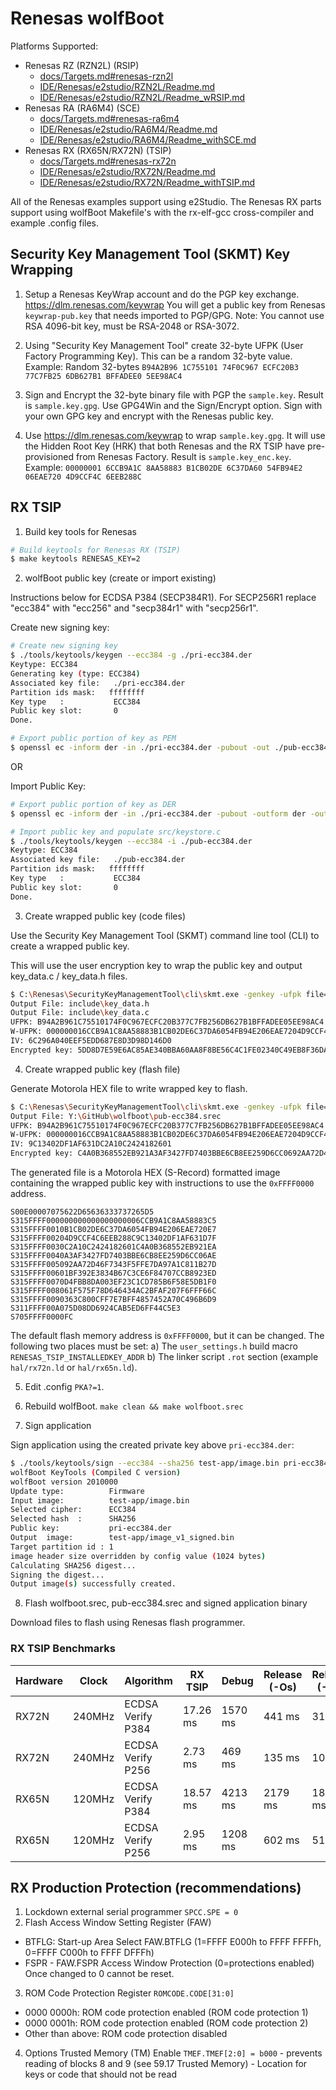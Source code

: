 # Renesas wolfBoot

Platforms Supported:
* Renesas RZ (RZN2L) (RSIP)
  - [docs/Targets.md#renesas-rzn2l](/docs/Targets.md#renesas-rzn2l)
  - [IDE/Renesas/e2studio/RZN2L/Readme.md](/IDE/Renesas/e2studio/RZN2L/Readme.md)
  - [IDE/Renesas/e2studio/RZN2L/Readme_wRSIP.md](/IDE/Renesas/e2studio/RZN2L/Readme_wRSIP.md)
* Renesas RA (RA6M4) (SCE)
  - [docs/Targets.md#renesas-ra6m4](/docs/Targets.md#renesas-ra6m4)
  - [IDE/Renesas/e2studio/RA6M4/Readme.md](/IDE/Renesas/e2studio/RA6M4/Readme.md)
  - [IDE/Renesas/e2studio/RA6M4/Readme_withSCE.md](/IDE/Renesas/e2studio/RA6M4/Readme_withSCE.md)
* Renesas RX (RX65N/RX72N) (TSIP)
  - [docs/Targets.md#renesas-rx72n](/docs/Targets.md#renesas-rx72n)
  - [IDE/Renesas/e2studio/RX72N/Readme.md](/IDE/Renesas/e2studio/RX72N/Readme.md)
  - [IDE/Renesas/e2studio/RX72N/Readme_withTSIP.md](/IDE/Renesas/e2studio/RX72N/Readme_withTSIP.md)

All of the Renesas examples support using e2Studio.
The Renesas RX parts support using wolfBoot Makefile's with the rx-elf-gcc cross-compiler and example .config files.

## Security Key Management Tool (SKMT) Key Wrapping

1) Setup a Renesas KeyWrap account and do the PGP key exchange.
https://dlm.renesas.com/keywrap
You will get a public key from Renesas `keywrap-pub.key` that needs imported to PGP/GPG.
Note: You cannot use RSA 4096-bit key, must be RSA-2048 or RSA-3072.

2) Using "Security Key Management Tool" create 32-byte UFPK (User Factory Programming Key). This can be a random 32-byte value.
Example: Random 32-bytes `B94A2B96 1C755101 74F0C967 ECFC20B3 77C7FB25 6DB627B1 BFFADEE0 5EE98AC4`

3) Sign and Encrypt the 32-byte binary file with PGP the `sample.key`. Result is `sample.key.gpg`.
Use GPG4Win and the Sign/Encrypt option. Sign with your own GPG key and encrypt with the Renesas public key.

4) Use https://dlm.renesas.com/keywrap to wrap `sample.key.gpg`.
It will use the Hidden Root Key (HRK) that both Renesas and the RX TSIP have pre-provisioned from Renesas Factory.
Result is `sample.key_enc.key`. Example: `00000001 6CCB9A1C 8AA58883 B1CB02DE 6C37DA60 54FB94E2 06EAE720 4D9CCF4C 6EEB288C`

## RX TSIP

1) Build key tools for Renesas

```sh
# Build keytools for Renesas RX (TSIP)
$ make keytools RENESAS_KEY=2
```

2) wolfBoot public key (create or import existing)

Instructions below for ECDSA P384 (SECP384R1).
For SECP256R1 replace "ecc384" with "ecc256" and "secp384r1" with "secp256r1".

Create new signing key:

```sh
# Create new signing key
$ ./tools/keytools/keygen --ecc384 -g ./pri-ecc384.der
Keytype: ECC384
Generating key (type: ECC384)
Associated key file:   ./pri-ecc384.der
Partition ids mask:   ffffffff
Key type   :           ECC384
Public key slot:       0
Done.

# Export public portion of key as PEM
$ openssl ec -inform der -in ./pri-ecc384.der -pubout -out ./pub-ecc384.pem
```

OR

Import Public Key:

```sh
# Export public portion of key as DER
$ openssl ec -inform der -in ./pri-ecc384.der -pubout -outform der -out ./pub-ecc384.der

# Import public key and populate src/keystore.c
$ ./tools/keytools/keygen --ecc384 -i ./pub-ecc384.der
Keytype: ECC384
Associated key file:   ./pub-ecc384.der
Partition ids mask:   ffffffff
Key type   :           ECC384
Public key slot:       0
Done.
```

3) Create wrapped public key (code files)

Use the Security Key Management Tool (SKMT) command line tool (CLI) to create a wrapped public key.

This will use the user encryption key to wrap the public key and output key_data.c / key_data.h files.

```sh
$ C:\Renesas\SecurityKeyManagementTool\cli\skmt.exe -genkey -ufpk file=./sample.key -wufpk file=./sample.key_enc.key -key file=./pub-ecc384.pem -mcu RX-TSIP -keytype secp384r1-public -output include/key_data.c -filetype csource -keyname enc_pub_key
Output File: include\key_data.h
Output File: include\key_data.c
UFPK: B94A2B961C75510174F0C967ECFC20B377C7FB256DB627B1BFFADEE05EE98AC4
W-UFPK: 000000016CCB9A1C8AA58883B1CB02DE6C37DA6054FB94E206EAE7204D9CCF4C6EEB288C
IV: 6C296A040EEF5EDD687E8D3D98D146D0
Encrypted key: 5DD8D7E59E6AC85AE340BBA60AA8F8BE56C4C1FE02340C49EB8F36DA79B8D6640961FE9EAECDD6BADF083C5B6060C1D0309D28EFA25946F431979B9F9D21E77BDC5B1CC7165DE2F4AE51E418746260F518ED0C328BD3020DEC9B774DC00270B0CFBBE3DD738FDF715342CFBF2D461239
```

4) Create wrapped public key (flash file)

Generate Motorola HEX file to write wrapped key to flash.

```sh
$ C:\Renesas\SecurityKeyManagementTool\cli\skmt.exe -genkey -ufpk file=./sample.key -wufpk file=./sample.key_enc.key -key file=./pub-ecc384.pem -mcu RX-TSIP -keytype secp384r1-public -output pub-ecc384.srec -filetype "mot" -address FFFF0000
Output File: Y:\GitHub\wolfboot\pub-ecc384.srec
UFPK: B94A2B961C75510174F0C967ECFC20B377C7FB256DB627B1BFFADEE05EE98AC4
W-UFPK: 000000016CCB9A1C8AA58883B1CB02DE6C37DA6054FB94E206EAE7204D9CCF4C6EEB288C
IV: 9C13402DF1AF631DC2A10C2424182601
Encrypted key: C4A0B368552EB921A3AF3427FD7403BBE6CB8EE259D6CC0692AA72D46F7343F5FFE7DA97A1C811B21BF392E3834B67C3CE6F84707CCB8923D4FBB8DA003EF23C1CD785B6F58E5DB161F575F78D646434AC2BFAF207F6FFF6363C800CFF7E7BFF4857452A70C496B675D08DD6924CAB5E
```

The generated file is a Motorola HEX (S-Record) formatted image containing the wrapped public key with instructions to use the `0xFFFF0000` address.

```
S00E00007075622D65636333737265D5
S315FFFF000000000000000000006CCB9A1C8AA58883C5
S315FFFF0010B1CB02DE6C37DA6054FB94E206EAE720E7
S315FFFF00204D9CCF4C6EEB288C9C13402DF1AF631D7F
S315FFFF0030C2A10C2424182601C4A0B368552EB921EA
S315FFFF0040A3AF3427FD7403BBE6CB8EE259D6CC06AE
S315FFFF005092AA72D46F7343F5FFE7DA97A1C811B27D
S315FFFF00601BF392E3834B67C3CE6F84707CCB8923ED
S315FFFF0070D4FBB8DA003EF23C1CD785B6F58E5DB1F0
S315FFFF008061F575F78D646434AC2BFAF207F6FFF66C
S315FFFF0090363C800CFF7E7BFF4857452A70C496B6D9
S311FFFF00A075D08DD6924CAB5ED6FF44C5E3
S705FFFF0000FC
```

The default flash memory address is `0xFFFF0000`, but it can be changed. The following two places must be set:
a) The `user_settings.h` build macro `RENESAS_TSIP_INSTALLEDKEY_ADDR`
b) The linker script `.rot` section (example `hal/rx72n.ld` or `hal/rx65n.ld`).

5) Edit .config `PKA?=1`.

6) Rebuild wolfBoot. `make clean && make wolfboot.srec`

7) Sign application

Sign application using the created private key above `pri-ecc384.der`:

```sh
$ ./tools/keytools/sign --ecc384 --sha256 test-app/image.bin pri-ecc384.der 1
wolfBoot KeyTools (Compiled C version)
wolfBoot version 2010000
Update type:          Firmware
Input image:          test-app/image.bin
Selected cipher:      ECC384
Selected hash  :      SHA256
Public key:           pri-ecc384.der
Output  image:        test-app/image_v1_signed.bin
Target partition id : 1
image header size overridden by config value (1024 bytes)
Calculating SHA256 digest...
Signing the digest...
Output image(s) successfully created.
```

8) Flash wolfboot.srec, pub-ecc384.srec and signed application binary

Download files to flash using Renesas flash programmer.


### RX TSIP Benchmarks

| Hardware | Clock  | Algorithm         | RX TSIP  | Debug    | Release (-Os) | Release (-O2) |
| -------- | ------ | ----------------- | -------- | -------- | ------------- | ------------- |
| RX72N    | 240MHz | ECDSA Verify P384 | 17.26 ms | 1570 ms  |  441 ms       |  313 ms       |
| RX72N    | 240MHz | ECDSA Verify P256 |  2.73 ms |  469 ms  |  135 ms       |  107 ms       |
| RX65N    | 120MHz | ECDSA Verify P384 | 18.57 ms | 4213 ms  | 2179 ms       | 1831 ms       |
| RX65N    | 120MHz | ECDSA Verify P256 |  2.95 ms | 1208 ms  |  602 ms       |  517 ms       |


## RX Production Protection (recommendations)

1) Lockdown external serial programmer `SPCC.SPE = 0`
2) Flash Access Window Setting Register (FAW)
  * BTFLG: Start-up Area Select FAW.BTFLG (1=FFFF E000h to FFFF FFFFh, 0=FFFF C000h to FFFF DFFFh)
  * FSPR - FAW.FSPR Access Window Protection (0=protections enabled) Once changed to 0 cannot be reset.
3) ROM Code Protection Register `ROMCODE.CODE[31:0]`
  * 0000 0000h: ROM code protection enabled (ROM code protection 1)
  * 0000 0001h: ROM code protection enabled (ROM code protection 2)
  * Other than above: ROM code protection disabled
4) Options Trusted Memory (TM) Enable `TMEF.TMEF[2:0] = b000` - prevents reading of blocks 8 and 9 (see 59.17 Trusted Memory) - Location for keys or code that should not be read
